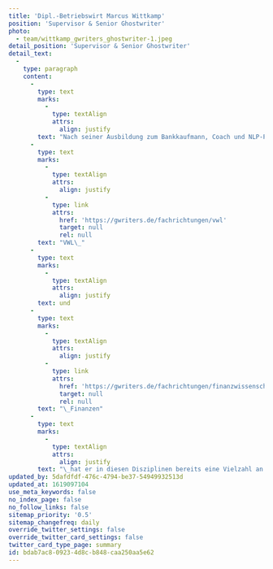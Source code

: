 ```yaml
---
title: 'Dipl.-Betriebswirt Marcus Wittkamp'
position: 'Supervisor & Senior Ghostwriter'
photo:
  - team/wittkamp_gwriters_ghostwriter-1.jpeg
detail_position: 'Supervisor & Senior Ghostwriter'
detail_text:
  -
    type: paragraph
    content:
      -
        type: text
        marks:
          -
            type: textAlign
            attrs:
              align: justify
        text: "Nach seiner Ausbildung zum Bankkaufmann, Coach und NLP-Practitioner (DVNLP) sowie einer Weiterbildung zum Bankfachwirt und Bankbetriebswirt absolvierte Marcus Wittkamp sein Studium zum Dipl.-Betriebswirt. Als ausgewiesener Experte für die Fachbereiche BWL,\_"
      -
        type: text
        marks:
          -
            type: textAlign
            attrs:
              align: justify
          -
            type: link
            attrs:
              href: 'https://gwriters.de/fachrichtungen/vwl'
              target: null
              rel: null
        text: "VWL\_"
      -
        type: text
        marks:
          -
            type: textAlign
            attrs:
              align: justify
        text: und
      -
        type: text
        marks:
          -
            type: textAlign
            attrs:
              align: justify
          -
            type: link
            attrs:
              href: 'https://gwriters.de/fachrichtungen/finanzwissenschaften'
              target: null
              rel: null
        text: "\_Finanzen"
      -
        type: text
        marks:
          -
            type: textAlign
            attrs:
              align: justify
        text: "\_hat er in diesen Disziplinen bereits eine Vielzahl an wissenschaftlichen Arbeiten und Artikeln verfasst und kann daher auf einen breiten Erfahrungsschatz als Ghostwriter für Wirtschaftswissenschaften zurückblicken. Darüber hinaus nutzt sein einzigartiges Auge fürs Detail als einer unserer Supervisor, die die herausragende Qualität jeder von uns erstellten wissenschaftlichen Arbeit sichern."
updated_by: 5dafdfdf-476c-4794-be37-54949932513d
updated_at: 1619097104
use_meta_keywords: false
no_index_page: false
no_follow_links: false
sitemap_priority: '0.5'
sitemap_changefreq: daily
override_twitter_settings: false
override_twitter_card_settings: false
twitter_card_type_page: summary
id: bdab7ac8-0923-4d8c-b848-caa250aa5e62
---
```

